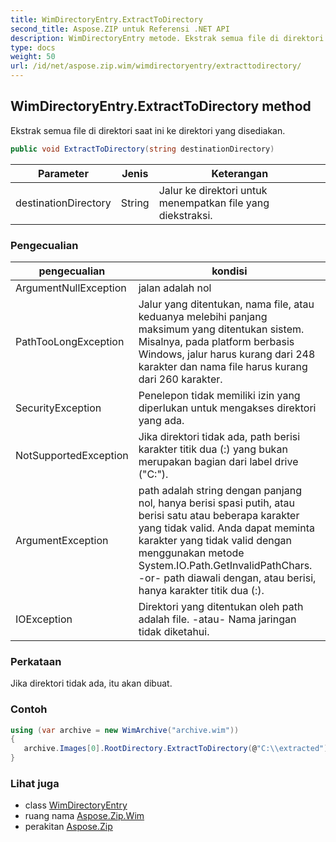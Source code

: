 ```yaml
---
title: WimDirectoryEntry.ExtractToDirectory
second_title: Aspose.ZIP untuk Referensi .NET API
description: WimDirectoryEntry metode. Ekstrak semua file di direktori saat ini ke direktori yang disediakan.
type: docs
weight: 50
url: /id/net/aspose.zip.wim/wimdirectoryentry/extracttodirectory/
---
```

## WimDirectoryEntry.ExtractToDirectory method

Ekstrak semua file di direktori saat ini ke direktori yang disediakan.

```csharp
public void ExtractToDirectory(string destinationDirectory)
```

| Parameter | Jenis | Keterangan |
| --- | --- | --- |
| destinationDirectory | String | Jalur ke direktori untuk menempatkan file yang diekstraksi. |

### Pengecualian

| pengecualian | kondisi |
| --- | --- |
| ArgumentNullException | jalan adalah nol |
| PathTooLongException | Jalur yang ditentukan, nama file, atau keduanya melebihi panjang maksimum yang ditentukan sistem. Misalnya, pada platform berbasis Windows, jalur harus kurang dari 248 karakter dan nama file harus kurang dari 260 karakter. |
| SecurityException | Penelepon tidak memiliki izin yang diperlukan untuk mengakses direktori yang ada. |
| NotSupportedException | Jika direktori tidak ada, path berisi karakter titik dua (:) yang bukan merupakan bagian dari label drive ("C:\"). |
| ArgumentException | path adalah string dengan panjang nol, hanya berisi spasi putih, atau berisi satu atau beberapa karakter yang tidak valid. Anda dapat meminta karakter yang tidak valid dengan menggunakan metode System.IO.Path.GetInvalidPathChars. -or- path diawali dengan, atau berisi, hanya karakter titik dua (:). |
| IOException | Direktori yang ditentukan oleh path adalah file. -atau- Nama jaringan tidak diketahui. |

### Perkataan

Jika direktori tidak ada, itu akan dibuat.

### Contoh

```csharp
using (var archive = new WimArchive("archive.wim")) 
{ 
   archive.Images[0].RootDirectory.ExtractToDirectory(@"C:\\extracted");
}
```

### Lihat juga

* class [WimDirectoryEntry](../)
* ruang nama [Aspose.Zip.Wim](../../wimdirectoryentry/)
* perakitan [Aspose.Zip](../../../)


